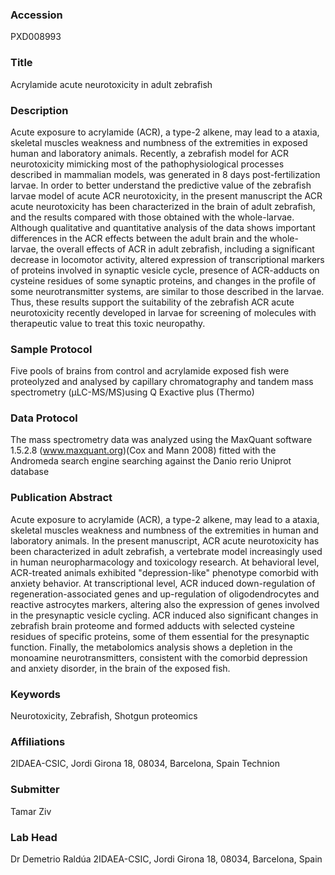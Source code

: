 ### Accession
PXD008993

### Title
Acrylamide acute neurotoxicity in adult zebrafish

### Description
Acute exposure to acrylamide (ACR), a type-2 alkene, may lead to a ataxia, skeletal muscles weakness and numbness of the extremities in exposed human and laboratory animals. Recently, a zebrafish model for ACR neurotoxicity mimicking most of the pathophysiological processes described in mammalian models, was generated in 8 days post-fertilization larvae. In order to better understand the predictive value of the zebrafish larvae model of acute ACR neurotoxicity, in the present manuscript the ACR acute neurotoxicity has been characterized in the brain of adult zebrafish, and the results compared with those obtained with the whole-larvae. Although qualitative and quantitative analysis of the data shows important differences in the ACR effects between the adult brain and the whole-larvae, the overall effects of ACR in adult zebrafish, including a significant decrease in locomotor activity, altered expression of transcriptional markers of proteins involved in synaptic vesicle cycle, presence of ACR-adducts on cysteine residues of some synaptic proteins, and changes in the profile of some neurotransmitter systems, are similar to those described in the larvae. Thus, these results support the suitability of the zebrafish ACR acute neurotoxicity recently developed in larvae for screening of molecules with therapeutic value to treat this toxic neuropathy.

### Sample Protocol
Five pools of brains from control and acrylamide exposed fish were proteolyzed and analysed by capillary chromatography and tandem mass spectrometry (μLC-MS/MS)using Q Exactive plus (Thermo)

### Data Protocol
The mass spectrometry data was analyzed using the MaxQuant software 1.5.2.8 (www.maxquant.org)(Cox and Mann 2008) fitted with the Andromeda search engine searching against the Danio rerio Uniprot database

### Publication Abstract
Acute exposure to acrylamide (ACR), a type-2 alkene, may lead to a ataxia, skeletal muscles weakness and numbness of the extremities in human and laboratory animals. In the present manuscript, ACR acute neurotoxicity has been characterized in adult zebrafish, a vertebrate model increasingly used in human neuropharmacology and toxicology research. At behavioral level, ACR-treated animals exhibited "depression-like" phenotype comorbid with anxiety behavior. At transcriptional level, ACR induced down-regulation of regeneration-associated genes and up-regulation of oligodendrocytes and reactive astrocytes markers, altering also the expression of genes involved in the presynaptic vesicle cycling. ACR induced also significant changes in zebrafish brain proteome and formed adducts with selected cysteine residues of specific proteins, some of them essential for the presynaptic function. Finally, the metabolomics analysis shows a depletion in the monoamine neurotransmitters, consistent with the comorbid depression and anxiety disorder, in the brain of the exposed fish.

### Keywords
Neurotoxicity, Zebrafish, Shotgun proteomics

### Affiliations
2IDAEA-CSIC, Jordi Girona 18, 08034, Barcelona, Spain
Technion

### Submitter
Tamar Ziv

### Lab Head
Dr Demetrio Raldúa
2IDAEA-CSIC, Jordi Girona 18, 08034, Barcelona, Spain


